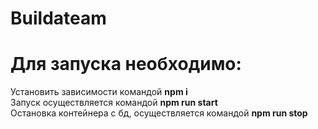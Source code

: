 # Buildateam
# Для запуска необходимо:
Установить зависимости командой **npm i**
<br/>
Запуск осуществляется командой **npm run start**
<br/>
Остановка контейнера с бд, осуществляется командой **npm run stop**
